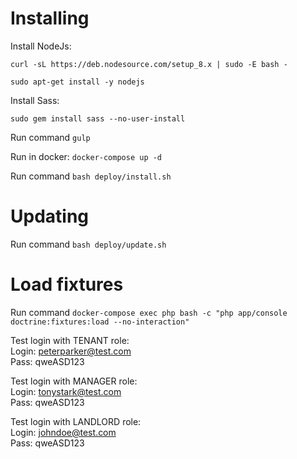 # Installing

Install NodeJs:

`curl -sL https://deb.nodesource.com/setup_8.x | sudo -E bash -`

`sudo apt-get install -y nodejs`

Install Sass:

`sudo gem install sass --no-user-install`

Run command `gulp`

Run in docker: `docker-compose up -d`

Run command `bash deploy/install.sh`

# Updating
Run command `bash deploy/update.sh`

# Load fixtures 
Run command `docker-compose exec php bash -c "php app/console doctrine:fixtures:load --no-interaction"`

  
Test login with TENANT role:   
Login: peterparker@test.com  
Pass: qweASD123  
  
Test login with MANAGER role:   
Login: tonystark@test.com  
Pass: qweASD123  
  
Test login with LANDLORD role:  
Login: johndoe@test.com  
Pass: qweASD123  